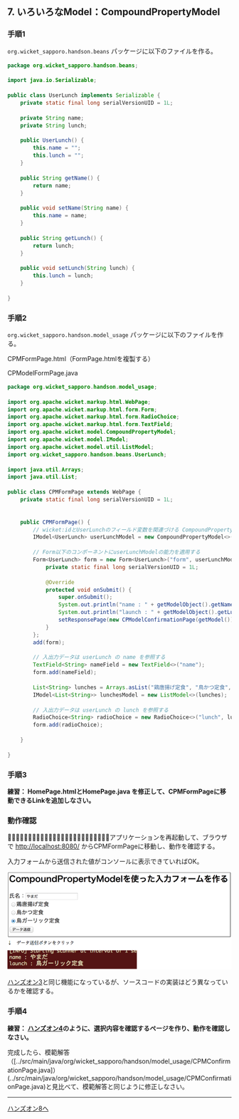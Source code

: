 ## 7. いろいろなModel：CompoundPropertyModel

### 手順1

`org.wicket_sapporo.handson.beans` パッケージに以下のファイルを作る。

```java
package org.wicket_sapporo.handson.beans;

import java.io.Serializable;

public class UserLunch implements Serializable {
	private static final long serialVersionUID = 1L;

	private String name;
	private String lunch;

	public UserLunch() {
		this.name = "";
		this.lunch = "";
	}

	public String getName() {
		return name;
	}

	public void setName(String name) {
		this.name = name;
	}

	public String getLunch() {
		return lunch;
	}

	public void setLunch(String lunch) {
		this.lunch = lunch;
	}

}
```

### 手順2

`org.wicket_sapporo.handson.model_usage` パッケージに以下のファイルを作る。

CPMFormPage.html（FormPage.htmlを複製する）

CPModelFormPage.java

```java
package org.wicket_sapporo.handson.model_usage;

import org.apache.wicket.markup.html.WebPage;
import org.apache.wicket.markup.html.form.Form;
import org.apache.wicket.markup.html.form.RadioChoice;
import org.apache.wicket.markup.html.form.TextField;
import org.apache.wicket.model.CompoundPropertyModel;
import org.apache.wicket.model.IModel;
import org.apache.wicket.model.util.ListModel;
import org.wicket_sapporo.handson.beans.UserLunch;

import java.util.Arrays;
import java.util.List;

public class CPMFormPage extends WebPage {
	private static final long serialVersionUID = 1L;

	
	public CPMFormPage() {
		// wicket:idとUserLunchのフィールド変数を関連づける CompoundPropertyModel を準備
		IModel<UserLunch> userLunchModel = new CompoundPropertyModel<>(new UserLunch());

		// Form以下のコンポーネントにuserLunchModelの能力を適用する
		Form<UserLunch> form = new Form<UserLunch>("form", userLunchModel) {
			private static final long serialVersionUID = 1L;

			@Override
			protected void onSubmit() {
				super.onSubmit();
				System.out.println("name : " + getModelObject().getName());
				System.out.println("launch : " + getModelObject().getLunch());
				setResponsePage(new CPModelConfirmationPage(getModel()));
			}
		};
		add(form);

		// 入出力データは userLunch の name を参照する
		TextField<String> nameField = new TextField<>("name");
		form.add(nameField);

		List<String> lunches = Arrays.asList("鶏唐揚げ定食", "鳥かつ定食", "鳥ガーリック定食");
		IModel<List<String>> lunchesModel = new ListModel<>(lunches);

		// 入出力データは userLunch の lunch を参照する
		RadioChoice<String> radioChoice = new RadioChoice<>("lunch", lunchesModel);
		form.add(radioChoice);

	}

}
```

### 手順3

**練習： HomePage.htmlとHomePage.java を修正して、CPMFormPageに移動できるLinkを追加しなさい。**

### 動作確認

􏰘􏰙􏰒􏰏􏰚􏰎􏰛􏰁􏰑􏰜􏰝􏰉􏰊􏰞􏰟􏰈􏰐􏰌􏰓􏰠􏰠􏰄􏰍􏰡􏰀アプリケーションを再起動して、ブラウザで [http://localhost:8080/](http://localhost:8080/)  からCPMFormPageに移動し、動作を確認する。

入力フォームから送信された値がコンソールに表示できていればOK。

![fig07](./fig07.png)

[ハンズオン3](HandsOn03.md)と同じ機能になっているが、ソースコードの実装はどう異なっているかを確認する。

### 手順4

**練習： [ハンズオン4](HandsOn04.md)のように、選択内容を確認するページを作り、動作を確認しなさい。**

完成したら、模範解答（[../src/main/java/org/wicket_sapporo/handson/model_usage/CPMConfirmationPage.java]）(../src/main/java/org/wicket_sapporo/handson/model_usage/CPMConfirmationPage.java)と見比べて、模範解答と同じように修正しなさい。

----

[ハンズオン8へ](./HandsOn08.md)
